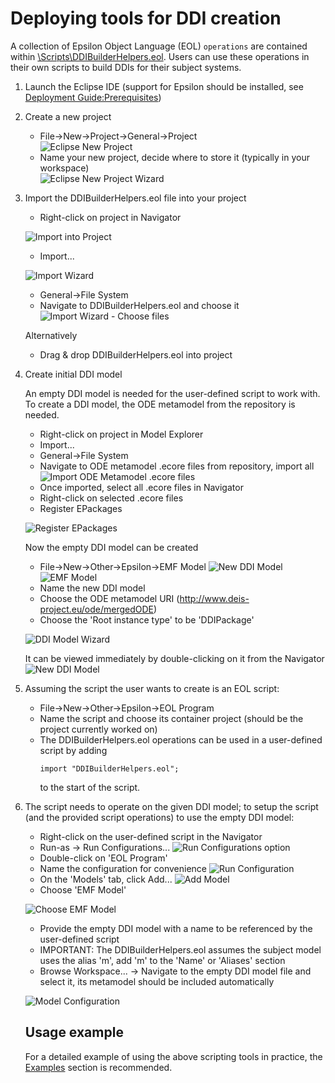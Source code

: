 # Deploying tools for DDI creation

A collection of Epsilon Object Language (EOL) `operations` are contained within [\Scripts\DDIBuilderHelpers.eol](https://github.com/DEIS-Project-EU/DDI-Scripting-Tools/blob/master/Scripts/DDIBuilderHelpers.eol).
Users can use these operations in their own scripts to build DDIs for their subject systems.

1. Launch the Eclipse IDE (support for Epsilon should be installed, see [Deployment Guide:Prerequisites](https://github.com/DEIS-Project-EU/DDI-Scripting-Tools/blob/master/Documentation/Deployment.md#prerequisites))
2. Create a new project
    - File->New->Project->General->Project</li>
    ![Eclipse New Project](https://raw.githubusercontent.com/DEIS-Project-EU/DDI-Scripting-Tools/master/Documentation/img/eclipse_new_project.png)
    - Name your new project, decide where to store it (typically in your workspace)</li>
    ![Eclipse New Project Wizard](https://raw.githubusercontent.com/DEIS-Project-EU/DDI-Scripting-Tools/master/Documentation/img/eclipse_new_project_wizard_1.PNG)
3. Import the DDIBuilderHelpers.eol file into your project
    - Right-click on project in Navigator
    
    ![Import into Project](https://raw.githubusercontent.com/DEIS-Project-EU/DDI-Scripting-Tools/master/Documentation/img/eclipse_import_option.png)
    
    - Import...
    
    ![Import Wizard](https://raw.githubusercontent.com/DEIS-Project-EU/DDI-Scripting-Tools/master/Documentation/img/eclipse_import_wizard.PNG)
    - General->File System
    - Navigate to DDIBuilderHelpers.eol and choose it
    ![Import Wizard - Choose files](https://raw.githubusercontent.com/DEIS-Project-EU/DDI-Scripting-Tools/master/Documentation/img/eclipse_import_wizard_2.PNG)
    
    Alternatively
    - Drag & drop DDIBuilderHelpers.eol into project

4. Create initial DDI model
    
    An empty DDI model is needed for the user-defined script to work with. To create a DDI model, the ODE metamodel from the repository is needed.
    - Right-click on project in Model Explorer
    - Import...
    - General->File System
    - Navigate to ODE metamodel .ecore files from repository, import all
    ![Import ODE Metamodel .ecore files](https://raw.githubusercontent.com/DEIS-Project-EU/DDI-Scripting-Tools/master/Documentation/img/eclipse_import_metamodel.PNG)
    - Once imported, select all .ecore files in Navigator
    - Right-click on selected .ecore files
    - Register EPackages
    
    ![Register EPackages](https://raw.githubusercontent.com/DEIS-Project-EU/DDI-Scripting-Tools/master/Documentation/img/eclipse_register_epackages.png)
    
    Now the empty DDI model can be created
    - File->New->Other->Epsilon->EMF Model
    ![New DDI Model](https://raw.githubusercontent.com/DEIS-Project-EU/DDI-Scripting-Tools/master/Documentation/img/eclipse_new_other.png)
    ![EMF Model](https://raw.githubusercontent.com/DEIS-Project-EU/DDI-Scripting-Tools/master/Documentation/img/eclipse_new_other_emf_model.PNG)
    - Name the new DDI model
    - Choose the ODE metamodel URI (http://www.deis-project.eu/ode/mergedODE)
    - Choose the 'Root instance type' to be 'DDIPackage'
    
    ![DDI Model Wizard](https://raw.githubusercontent.com/DEIS-Project-EU/DDI-Scripting-Tools/master/Documentation/img/eclipse_new_other_emf_model_wizard.PNG)
    
    It can be viewed immediately by double-clicking on it from the Navigator
    ![New DDI Model](https://raw.githubusercontent.com/DEIS-Project-EU/DDI-Scripting-Tools/master/Documentation/img/eclipse_new_emf_model.png)
5. Assuming the script the user wants to create is an EOL script:
    - File->New->Other->Epsilon->EOL Program
    - Name the script and choose its container project (should be the project currently worked on)
    - The DDIBuilderHelpers.eol operations can be used in a user-defined script by adding 
        ```
        import "DDIBuilderHelpers.eol";
        ``` 
        to the start of the script.
6. The script needs to operate on the given DDI model; to setup the script (and the provided script operations) to use the empty DDI model:
    - Right-click on the user-defined script in the Navigator
    - Run-as -> Run Configurations...
    ![Run Configurations option](https://raw.githubusercontent.com/DEIS-Project-EU/DDI-Scripting-Tools/master/Documentation/img/eclipse_run_configuration_option.png)
    - Double-click on 'EOL Program'
    - Name the configuration for convenience
    ![Run Configuration](https://raw.githubusercontent.com/DEIS-Project-EU/DDI-Scripting-Tools/master/Documentation/img/eclipse_eol_configuration_1.PNG)
    - On the 'Models' tab, click Add...
    ![Add Model](https://raw.githubusercontent.com/DEIS-Project-EU/DDI-Scripting-Tools/master/Documentation/img/eclipse_eol_configuration_2.PNG)
    - Choose 'EMF Model'
    
    ![Choose EMF Model](https://raw.githubusercontent.com/DEIS-Project-EU/DDI-Scripting-Tools/master/Documentation/img/eclipse_eol_configuration_3.PNG)
    - Provide the empty DDI model with a name to be referenced by the user-defined script
    - IMPORTANT: The DDIBuilderHelpers.eol assumes the subject model uses the alias 'm', add 'm' to the 'Name' or 'Aliases' section
    - Browse Workspace... -> Navigate to the empty DDI model file and select it, its metamodel should be included automatically
    
    ![Model Configuration](https://raw.githubusercontent.com/DEIS-Project-EU/DDI-Scripting-Tools/master/Documentation/img/eclipse_eol_configuration_4.PNG)
    
    ## Usage example
    For a detailed example of using the above scripting tools in practice, the [Examples](https://github.com/DEIS-Project-EU/DDI-Scripting-Tools/tree/master/Examples) section is recommended.
